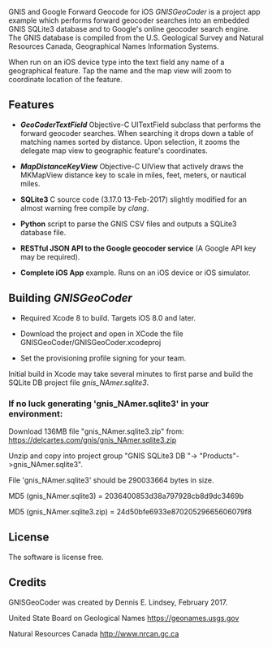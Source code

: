 GNIS and Google Forward Geocode for iOS _GNISGeoCoder_ is a project app example which performs forward geocoder searches into an embedded GNIS SQLite3 database and to Google's online geocoder search engine. The GNIS database is compiled from the U.S. Geological Survey and Natural Resources Canada, Geographical Names Information Systems.

When run on an iOS device type into the text field any name of a geographical feature. Tap the name and the map view will zoom to coordinate location of the feature.

## Features

- **_GeoCoderTextField_** Objective-C UITextField subclass that performs the forward geocoder searches. When searching it drops down a table of matching names sorted by distance. Upon selection, it zooms the delegate map view to geographic feature's coordinates.

- **_MapDistanceKeyView_** Objective-C UIView that actively draws the MKMapView distance key to scale in miles, feet, meters, or nautical miles.

- **SQLite3** C source code (3.17.0 13-Feb-2017) slightly modified for an almost warning free compile by _clang_.

- **Python** script to parse the GNIS CSV files and outputs a SQLite3 database file.

- **RESTful JSON API to the Google geocoder service** (A Google API key may be required).

- **Complete iOS App** example. Runs on an iOS device or iOS simulator.

## Building _GNISGeoCoder_

- Required Xcode 8 to build. Targets iOS 8.0 and later.

- Download the project and open in XCode the file GNISGeoCoder/GNISGeoCoder.xcodeproj

- Set the provisioning profile signing for your team. 

Initial build in Xcode may take several minutes to first parse and build the SQLite DB project file _gnis_NAmer.sqlite3_.

### If no luck generating 'gnis_NAmer.sqlite3' in your environment:

Download 136MB file "gnis_NAmer.sqlite3.zip" from:
https://delcartes.com/gnis/gnis_NAmer.sqlite3.zip

Unzip and copy into project group "GNIS SQLite3 DB "-> 
"Products"->gnis_NAmer.sqlite3".

File 'gnis_NAmer.sqlite3' should be 290033664 bytes in size.

MD5 (gnis_NAmer.sqlite3) = 2036400853d38a797928cb8d9dc3469b

MD5 (gnis_NAmer.sqlite3.zip) = 24d50bfe6933e87020529665606079f8

## License

The software is license free.

## Credits

GNISGeoCoder was created by Dennis E. Lindsey, February 2017.

United State Board on Geological Names https://geonames.usgs.gov

Natural Resources Canada http://www.nrcan.gc.ca

